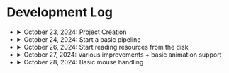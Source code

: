 # Development Log

- <details>
  <summary>October 23, 2024: Project Creation</summary>
    Nothing major to note today.
  </details>

- <details>
    <summary>October 24, 2024: Start a basic pipeline</summary>

    - Complete: Window class
    - Complete: Surface class
    - Complete: Sprite class

    I drew my first rectangle to my screen today. It is only one color, but it is progress!

    <details>
    <summary>Screenshots</summary>
    
    ![A magenta square on an empty window](./screenshots/firstRectangle.png)
    </details>

    </details>

- <details>
    <summary>October 26, 2024: Start reading resources from the disk</summary>

    - Complete: File class
    - Complete: Resources class

    I drew my texture that I loaded from the disk. I also added the Kenny cursor asset pack.

    <details>
    <summary>Screenshots</summary>

    ![A cursor on a magenta square](./screenshots/firstTexture.png)
    </details>

- <details>
  <summary>October 27, 2024: Various improvements + basic animation support</summary>
  
  - Complete: Vec2 class
  - Complete: Animation class

  I created a Vec2 class, it is being used in some places as a replacement for passing positions to objects.
  I also used that Vec2 class in animations, and added support for them in sprites.

  <details>
  <summary>Screenshots</summary>

  ![An animated frog sprite](./screenshots/firstAnimation.gif)
  </details>

  </details>

- <details>
  <summary>October 28, 2024: Basic mouse handling</summary>
  
  - Complete: Mouse class
  - Complete: Cursor class

  I replaced the default system cursor with a custom one I load from the Cursor asset pack.
  Right now, the cursor is pretty static, but its laying the framework for expansion in the future.
  I didn't have a lot of motivation to work today, and I just wanted to get at least something
  
  <details>
  <summary>Screenshots</summary>

  ![A demo of the cursor system](./screenshots/cursorSystem.gif)
  </details>

  </details>